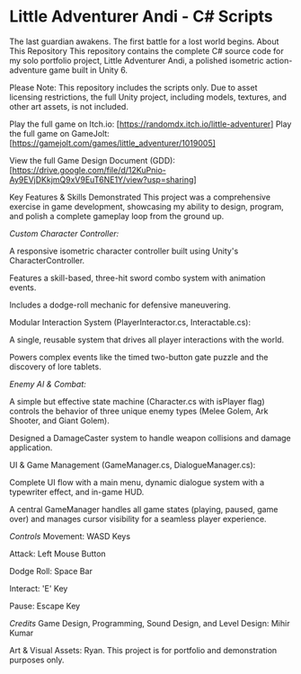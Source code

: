 # Little Adventurer Andi - C# Scripts

The last guardian awakens. The first battle for a lost world begins.
About This Repository
This repository contains the complete C# source code for my solo portfolio project, Little Adventurer Andi, a polished isometric action-adventure game built in Unity 6.

Please Note: This repository includes the scripts only. Due to asset licensing restrictions, the full Unity project, including models, textures, and other art assets, is not included.

Play the full game on Itch.io: [https://randomdx.itch.io/little-adventurer]
Play the full game on GameJolt: [https://gamejolt.com/games/little_adventurer/1019005]

View the full Game Design Document (GDD): [https://drive.google.com/file/d/12KuPnio-Ay9EVjDKkjmQ9xV9EuT6NE1Y/view?usp=sharing]

Key Features & Skills Demonstrated
This project was a comprehensive exercise in game development, showcasing my ability to design, program, and polish a complete gameplay loop from the ground up.


*Custom Character Controller:*

A responsive isometric character controller built using Unity's CharacterController.

Features a skill-based, three-hit sword combo system with animation events.

Includes a dodge-roll mechanic for defensive maneuvering.

Modular Interaction System (PlayerInteractor.cs, Interactable.cs):

A single, reusable system that drives all player interactions with the world.

Powers complex events like the timed two-button gate puzzle and the discovery of lore tablets.


*Enemy AI & Combat:*

A simple but effective state machine (Character.cs with isPlayer flag) controls the behavior of three unique enemy types (Melee Golem, Ark Shooter, and Giant Golem).

Designed a DamageCaster system to handle weapon collisions and damage application.

UI & Game Management (GameManager.cs, DialogueManager.cs):

Complete UI flow with a main menu, dynamic dialogue system with a typewriter effect, and in-game HUD.

A central GameManager handles all game states (playing, paused, game over) and manages cursor visibility for a seamless player experience.

*Controls*
Movement: WASD Keys

Attack: Left Mouse Button

Dodge Roll: Space Bar

Interact: 'E' Key

Pause: Escape Key

*Credits*
Game Design, Programming, Sound Design, and Level Design: Mihir Kumar

Art & Visual Assets: Ryan. This project is for portfolio and demonstration purposes only.
